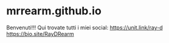# mrrearm.github.io
Benvenuti!!! 
Qui trovate tutti i miei social:
https://unit.link/ray-d
https://bio.site/RayDRearm
